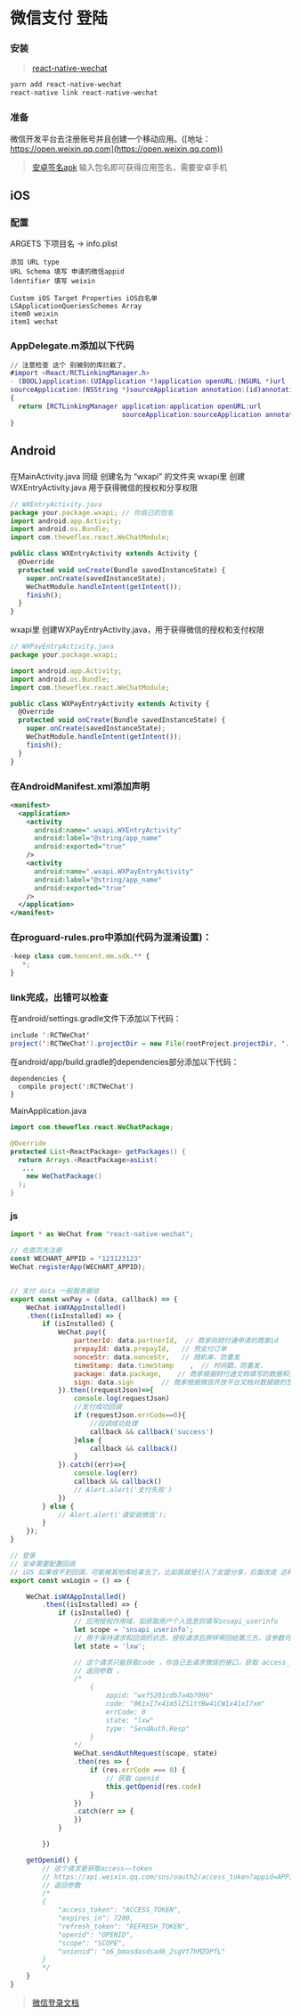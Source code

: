 # 微信支付 登陆

### 安装

> [react-native-wechat](https://www.npmjs.com/package/react-native-wechat)
```bash
yarn add react-native-wechat
react-native link react-native-wechat
```
### 准备
微信开发平台去注册账号并且创建一个移动应用。([地址：https://open.weixin.qq.com](https://open.weixin.qq.com))
> [安卓签名apk](https://res.wx.qq.com/open/zh_CN/htmledition/res/dev/download/sdk/Gen_Signature_Android2.apk) 输入包名即可获得应用签名，需要安卓手机

<!-- tabs:start -->
## **iOS**

### 配置
ARGETS 下项目名 -> info.plist
```
添加 URL type
URL Schema 填写 申请的微信appid
ldentifier 填写 weixin

Custom iOS Target Properties iOS白名单
LSApplicationQueriesSchemes Array
item0 weixin
item1 wechat
```

### AppDelegate.m添加以下代码
```m
// 注意检查 这个 别被别的库拦截了，
#import <React/RCTLinkingManager.h>
- (BOOL)application:(UIApplication *)application openURL:(NSURL *)url
sourceApplication:(NSString *)sourceApplication annotation:(id)annotation
{
  return [RCTLinkingManager application:application openURL:url
                            sourceApplication:sourceApplication annotation:annotation];
}
```

## **Android**

### 
在MainActivity.java 同级 创建名为 “wxapi” 的文件夹
wxapi里 创建 WXEntryActivity.java 用于获得微信的授权和分享权限
```js
// WXEntryActivity.java
package your.package.wxapi; // 你自己的包名
import android.app.Activity;
import android.os.Bundle;
import com.theweflex.react.WeChatModule;

public class WXEntryActivity extends Activity {
  @Override
  protected void onCreate(Bundle savedInstanceState) {
    super.onCreate(savedInstanceState);
    WeChatModule.handleIntent(getIntent());
    finish();
  }
}
```
wxapi里 创建WXPayEntryActivity.java，用于获得微信的授权和支付权限
```js
// WXPayEntryActivity.java
package your.package.wxapi;

import android.app.Activity;
import android.os.Bundle;
import com.theweflex.react.WeChatModule;

public class WXPayEntryActivity extends Activity {
  @Override
  protected void onCreate(Bundle savedInstanceState) {
    super.onCreate(savedInstanceState);
    WeChatModule.handleIntent(getIntent());
    finish();
  }
}
```

### 在AndroidManifest.xml添加声明
```xml
<manifest>
  <application>
    <activity
      android:name=".wxapi.WXEntryActivity"
      android:label="@string/app_name"
      android:exported="true"
    />
    <activity
      android:name=".wxapi.WXPayEntryActivity"
      android:label="@string/app_name"
      android:exported="true"
    />
  </application>
</manifest>
```

### 在proguard-rules.pro中添加(代码为混淆设置)：
```js
-keep class com.tencent.mm.sdk.** {
   *;
}
```

### link完成，出错可以检查
在android/settings.gradle文件下添加以下代码：
```java
include ':RCTWeChat'
project(':RCTWeChat').projectDir = new File(rootProject.projectDir, '../node_modules/react-native-wechat/android')
```
在android/app/build.gradle的dependencies部分添加以下代码：
```
dependencies {
  compile project(':RCTWeChat')   
}
```
MainApplication.java 
```java
import com.theweflex.react.WeChatPackage;

@Override
protected List<ReactPackage> getPackages() {
  return Arrays.<ReactPackage>asList(
   ...
    new WeChatPackage()       
  );
}
```

<!-- tabs:end -->

### js
```js
import * as WeChat from "react-native-wechat";

// 在首页先注册
const WECHART_APPID = "123123123"
WeChat.registerApp(WECHART_APPID);


// 支付 data 一般服务器给
export const wxPay = (data, callback) => {
    WeChat.isWXAppInstalled()
    .then((isInstalled) => {
        if (isInstalled) {
            WeChat.pay({
                partnerId: data.partnerId,  // 商家向财付通申请的商家id
                prepayId: data.prepayId,   // 预支付订单
                nonceStr: data.nonceStr,   // 随机串，防重发
                timeStamp: data.timeStamp    ,  // 时间戳，防重发.
                package: data.package,    // 商家根据财付通文档填写的数据和签名
                sign: data.sign       // 商家根据微信开放平台文档对数据做的签名
            }).then((requestJson)=>{
                console.log(requestJson)
                //支付成功回调                                           
                if (requestJson.errCode==0){
                    //回调成功处理
                    callback && callback('success')
                }else {
                    callback && callback()
                }
            }).catch((err)=>{
                console.log(err)
                callback && callback()
                // Alert.alert('支付失败')
            })
        } else {
            // Alert.alert('请安装微信');
        }
    });
}

// 登录
// 安卓需要配置回调
// iOS 如果收不到回调，可能被其他库给拿去了，比如我就是引入了友盟分享，后面改成 这种了，一直收不到回调 
export const wxLogin = () => {

    WeChat.isWXAppInstalled()
        .then((isInstalled) => {
            if (isInstalled) {
                // 应用授权作用域，如获取用户个人信息则填写snsapi_userinfo
                let scope = 'snsapi_userinfo';
                // 用于保持请求和回调的状态，授权请求后原样带回给第三方。该参数可用于防止csrf攻击（跨站请求伪造攻击），建议第三方带上该参数，可设置为简单的随机数加session进行校验
                let state = 'lxw';

                // 这个请求只能获取code ，你自己去请求微信的接口，获取 access_token 和 openid
                // 返回参数 ，
                /*
                    {
                        appid: "wxf5201cdb7a4b7096"
                        code: "061xI7x41m5lZS1tYBw41CW1x41xI7xm"
                        errCode: 0
                        state: "lxw"
                        type: "SendAuth.Resp"
                    }
                */
                WeChat.sendAuthRequest(scope, state)
                .then(res => {
                    if (res.errCode === 0) {
                        // 获取 openid
                        this.getOpenid(res.code)
                    }
                })
                .catch(err => {
                })
            }

        })

    getOpenid() {
        // 这个请求是获取access——token
        // https://api.weixin.qq.com/sns/oauth2/access_token?appid=APPID&secret=SECRET&code=CODE&grant_type=authorization_code
        // 返回参数
        /*
        {
            "access_token": "ACCESS_TOKEN",
            "expires_in": 7200,
            "refresh_token": "REFRESH_TOKEN",
            "openid": "OPENID",
            "scope": "SCOPE",
            "unionid": "o6_bmasdasdsad6_2sgVt7hMZOPfL"
        }
        */
    }
}
```

> [微信登录文档](https://developers.weixin.qq.com/doc/oplatform/Mobile_App/WeChat_Login/Development_Guide.html)